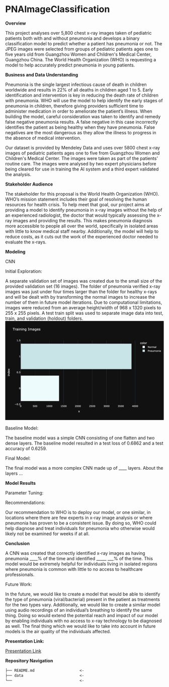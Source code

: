 # PNAImageClassification

**Overview**

This project analyses over 5,800 chest x-ray images taken of pediatric patients both with and without pneumonia and develops a binary classification model to predict whether a patient has pneumonia or not. The JPEG images were selected from groups of pediatric patients ages one to five years old from Guangzhou Women and Children's Medical Center, Guangzhou China. The World Health Organization (WHO) is requesting a model to help accurately predict pneumonia in young patients. 

**Business and Data Understanding**

Pneumonia is the single largest infectious cause of death in children worldwide and results in 22% of all deaths in children aged 1 to 5. Early identification and intervention is key in reducing the death rate of children with pneumonia. WHO will use the model to help identify the early stages of pneumonia in children, therefore giving providers sufficient time to administer medication in order to ameliorate the patient’s illness. When building the model, careful consideration was taken to identify and remedy false negative pneumonia results. A false negative in this case incorrectly identifies the patient as being healthy when they have pneumonia. False negatives are the most dangerous as they allow the illness to progress in the absence of medical intervention.

Our dataset is provided by Mendeley Data and uses over 5800 chest x-ray images of pediatric patients ages one to five from Guangzhou Women and Children's Medical Center. The images were taken as part of the patients’ routine care. The images were analysed by two expert physicians before being cleared for use in training the AI system and a third expert validated the analysis.

**Stakeholder Audience**

The stakeholder for this proposal is the World Health Organization (WHO). WHO’s mission statement includes their goal of resolving the human resources for health crisis. To help meet that goal, our project aims at providing a model to identify pneumonia in x-ray images without the help of an experienced radiologist, the doctor that would typically assessing the x-ray images and providing the results. This makes pneumonia diagnosis more accessible to people all over the world, specifically in isolated areas with little to know medical staff nearby. Additionally, the model will help to reduce costs, as it cuts out the work of the experienced doctor needed to evaluate the x-rays.

**Modeling**

CNN

Initial Exploration: 

A separate validation set of images was created due to the small size of the provided validation set (16 images).  The folder of pneumonia verified x-ray images was just under four times larger than the folder for healthy x-rays and will be dealt with by transforming the normal images to increase the number of them in future model iterations. Due to computational limitations, images were reduced from an average height/width of 968 x 1320 pixels to 255 x 255 pixels. A test train split was used to separate image data into test, train, and validation (holdout) folders.
![training_image_count](images/train_image_count.jpg)

Baseline Model: 

The baseline model was a simple CNN consisting of one flatten and two dense layers. The baseline model resulted in a test loss of 0.6862 and a test accuracy of 0.6259.

Final Model: 

The final model was a more complex CNN made up of ____ layers. About the layers … 

**Model Results**

Parameter Tuning: 

Recommendations: 

Our recommendation to WHO is to deploy our model, or one similar, in locations where there are few experts in x-ray image analysis or where pneumonia has proven to be a consistent issue. By doing so, WHO could help diagnose and treat individuals for pneumonia who otherwise would likely not be examined for weeks if at all.

**Conclusion**

A CNN was created that correctly identified x-ray images as having pneumonia ____% of the time and identified _____ ___% of the time. This model would be extremely helpful for individuals living in isolated regions where pneumonia is common with little to no access to healthcare professionals.

Future Work: 

In the future, we would like to create a model that would be able to identify the type of pneumonia (viral/bacterial) present in the patient as treatments for the two types vary. Additionally, we would like to create a similar model using audio recordings of an individual’s breathing to identify the same thing. Doing so would extend the potential reach and impact of our model by enabling individuals with no access to x-ray technology to be diagnosed as well. The final thing which we would like to take into account in future models is the air quality of the individuals affected.

**Presentation Link:** 

[Presentation Link](https://www.canva.com/design/DAEv_SZ5S5s/4oebG7_dX6h5wyX9MICMgw/view?utm_content=DAEv_SZ5S5s&utm_campaign=designshare&utm_medium=link&utm_source=publishsharelink)

**Repository Navigation**

```
├── README.md                    <- 
├── data                         <- 
└──                              <- 
```
